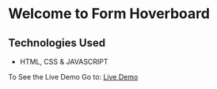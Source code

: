 # Welcome to Form Hoverboard

## Technologies Used
- HTML, CSS & JAVASCRIPT

To See the Live Demo Go to: [Live Demo](https://pnsvn3035.github.io/hoverboard/)
